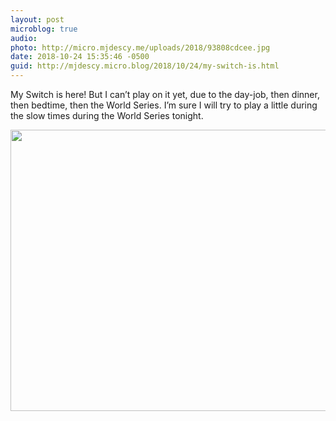 ```yaml
---
layout: post
microblog: true
audio: 
photo: http://micro.mjdescy.me/uploads/2018/93808cdcee.jpg
date: 2018-10-24 15:35:46 -0500
guid: http://mjdescy.micro.blog/2018/10/24/my-switch-is.html
---
```

My Switch is here! But I can’t play on it yet, due to the day-job, then dinner, then bedtime, then the World Series. I’m sure I will try to play a little during the slow times during the World Series tonight.

<img src="http://micro.mjdescy.me/uploads/2018/93808cdcee.jpg" width="600" height="450" />
